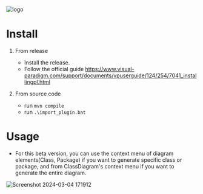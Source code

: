 ![logo](https://github.com/Peppo10/VPCodeGenerator/assets/131891564/12dc6547-7e9b-450f-bd82-47fcadb5df66)

# Install
1. From release
   * Install the release.
   * Follow the official guide https://www.visual-paradigm.com/support/documents/vpuserguide/124/254/7041_installingpl.html

2. From source code
   * run `mvn compile`
   * run `.\import_plugin.bat`
   

# Usage
* For this beta version, you can use the context menu of diagram elements(Class, Package) if you want to generate specific class or package, and from ClassDiagram's context menu if you want to generate the entire diagram.

![Screenshot 2024-03-04 171912](https://github.com/Peppo10/VPCodeGenerator/assets/131891564/5f3a347f-96a1-4196-88d9-34ac86f5ed3d)
